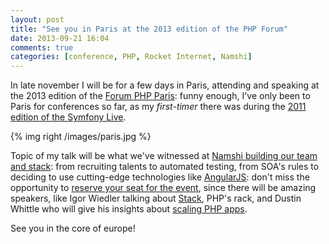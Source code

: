 ```yaml
---
layout: post
title: "See you in Paris at the 2013 edition of the PHP Forum"
date: 2013-09-21 16:04
comments: true
categories: [conference, PHP, Rocket Internet, Namshi]
---
```


In late november I will be for a few days in Paris,
attending and speaking at the 2013 edition of the
[Forum PHP Paris](http://afup.org/pages/forumphp2013/sessions.php):
funny enough, I've only been to Paris for conferences so far,
as my *first-timer* there was during the
[2011 edition of the Symfony Live](/symfony-live-2011-my-pov/).

<!-- more -->

{% img right /images/paris.jpg %}

Topic of my talk will be what we've witnessed
at [Namshi building our team and stack](http://afup.org/pages/forumphp2013/sessions.php#894):
from recruiting talents to automated testing, from
SOA's rules to deciding to use cutting-edge technologies
like [AngularJS](http://angularjs.org/): don't miss the
opportunity to
[reserve your seat for the event](http://afup.org/pages/forumphp2013/inscription.php),
since there will be amazing speakers, like
Igor Wiedler talking about [Stack](http://afup.org/pages/forumphp2013/sessions.php#967),
PHP's rack, and
Dustin Whittle who will give his insights about
[scaling PHP apps](http://afup.org/pages/forumphp2013/sessions.php#964).

See you in the core of europe!

